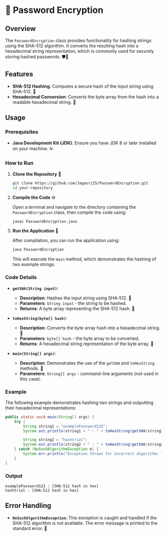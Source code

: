 # 🔐 Password Encryption

## Overview

The `PasswordEncryption` class provides functionality for hashing strings using the SHA-512 algorithm. It converts the resulting hash into a hexadecimal string representation, which is commonly used for securely storing hashed passwords. 🛡️🔑

## Features

- **SHA-512 Hashing**: Computes a secure hash of the input string using SHA-512. 🔄
- **Hexadecimal Conversion**: Converts the byte array from the hash into a readable hexadecimal string. 🔢

## Usage

### Prerequisites

- **Java Development Kit (JDK)**: Ensure you have JDK 8 or later installed on your machine. ☕️

### How to Run

1. **Clone the Repository** 🧩

   ```sh
   git clone https://github.com/Jagasri25/PasswordEncryption.git
   cd your-repository
   ```

2. **Compile the Code** ⚙️

   Open a terminal and navigate to the directory containing the `PasswordEncryption` class, then compile the code using:

   ```sh
   javac PasswordEncryption.java
   ```

3. **Run the Application** 🚀

   After compilation, you can run the application using:

   ```sh
   java PasswordEncryption
   ```

   This will execute the `main` method, which demonstrates the hashing of two example strings.

### Code Details

- **`getSHA(String input)`**:
  - **Description**: Hashes the input string using SHA-512. 🧩
  - **Parameters**: `String input` - the string to be hashed.
  - **Returns**: A byte array representing the SHA-512 hash. 🔄

- **`toHexString(byte[] hash)`**:
  - **Description**: Converts the byte array hash into a hexadecimal string. 🌟
  - **Parameters**: `byte[] hash` - the byte array to be converted.
  - **Returns**: A hexadecimal string representation of the byte array. 🧮

- **`main(String[] args)`**:
  - **Description**: Demonstrates the use of the `getSHA` and `toHexString` methods. 📜
  - **Parameters**: `String[] args` - command-line arguments (not used in this case).

### Example

The following example demonstrates hashing two strings and outputting their hexadecimal representations:

```java
public static void main(String[] args) {
    try {
        String string1 = "examplePassword123";
        System.out.println(string1 + " : " + toHexString(getSHA(string1)));

        String string2 = "hashtrial";
        System.out.println(string2 + " : " + toHexString(getSHA(string2)));
    } catch (NoSuchAlgorithmException e) {
        System.err.println("Exception thrown for incorrect algorithm: " + e);
    }
}
```

### Output

```
examplePassword123 : [SHA-512 hash in hex]
hashtrial : [SHA-512 hash in hex]
```

## Error Handling

- **`NoSuchAlgorithmException`**: This exception is caught and handled if the SHA-512 algorithm is not available. The error message is printed to the standard error. 🚨
